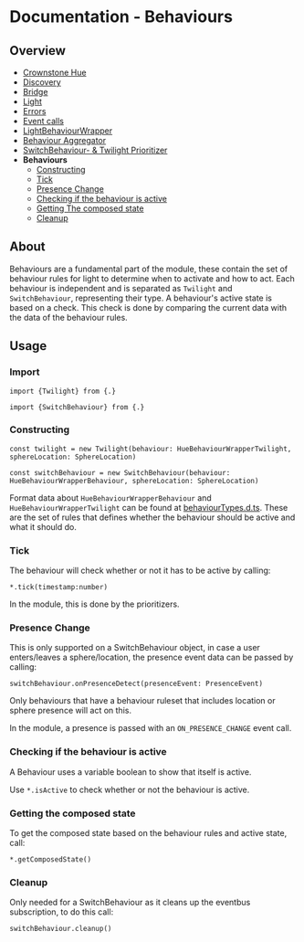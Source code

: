 # Documentation - Behaviours

## Overview

- [Crownstone Hue](/documentation/CrownstoneHue.md)
- [Discovery](/documentation/Discovery.md)
- [Bridge](/documentation/Bridge.md)
- [Light](/documentation/Light.md)
- [Errors](/documentation/Errors.md)
- [Event calls](/documentation/EventCalls.md) 
- [LightBehaviourWrapper](/documentation/LightBehaviourWrapper.md)
- [Behaviour Aggregator](/documentation/BehaviourAggregator.md)
- [SwitchBehaviour- & Twilight Prioritizer](/documentation/Prioritizer.md)
- **Behaviours**
  - [Constructing](#constructing)
  - [Tick](#tick)
  - [Presence Change](#presence-change)
  - [Checking if the behaviour is active](#checking-if-the-behaviour-is-active)
  - [Getting The composed state](#getting-the-composed-state)
  - [Cleanup](#cleanup) 

## About

Behaviours are a fundamental part of the module, these contain the set of behaviour rules for light to determine when to activate and how to act. Each behaviour is independent and is separated as `Twilight` and `SwitchBehaviour`, representing their type. A behaviour's active state is based on a check. This check is done by comparing the current data with the data of the behaviour rules.

## Usage

### Import

`import {Twilight} from {.}`  

`import {SwitchBehaviour} from {.}`

### Constructing

`const twilight = new Twilight(behaviour: HueBehaviourWrapperTwilight, sphereLocation: SphereLocation)`

`const switchBehaviour = new SwitchBehaviour(behaviour: HueBehaviourWrapperBehaviour, sphereLocation: SphereLocation)`

Format data about `HueBehaviourWrapperBehaviour` and `HueBehaviourWrapperTwilight` can be found at [behaviourTypes.d.ts](/src/declarations/behaviourTypes.d.ts). These are the set of rules that defines whether the behaviour should be active and what it should do.

### Tick

The behaviour will check whether or not it has to be active by calling:

`*.tick(timestamp:number)`

In the module, this is done by the prioritizers.

### Presence Change

This is only supported on a SwitchBehaviour object, in case a user enters/leaves a sphere/location, the presence event data can be passed by calling:

`switchBehaviour.onPresenceDetect(presenceEvent: PresenceEvent)`

Only behaviours that have a behaviour ruleset that includes location or sphere presence will act on this.

In the module, a presence is passed with an `ON_PRESENCE_CHANGE` event call.

### Checking if the behaviour is active

A Behaviour uses a variable boolean to show that itself is active.

Use `*.isActive` to check whether or not the behaviour is active.

### Getting the composed state

To get the composed state based on the behaviour rules and active state, call:

`*.getComposedState()`

### Cleanup

Only needed for a SwitchBehaviour as it cleans up the eventbus subscription, to do this call:

`switchBehaviour.cleanup()`